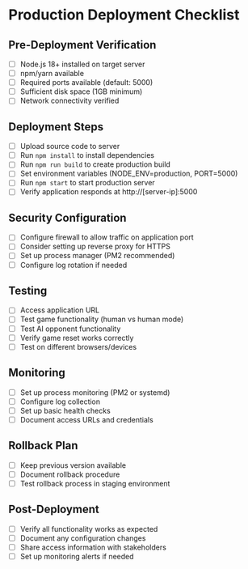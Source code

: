 # Production Deployment Checklist

## Pre-Deployment Verification
- [ ] Node.js 18+ installed on target server
- [ ] npm/yarn available
- [ ] Required ports available (default: 5000)
- [ ] Sufficient disk space (1GB minimum)
- [ ] Network connectivity verified

## Deployment Steps
- [ ] Upload source code to server
- [ ] Run `npm install` to install dependencies
- [ ] Run `npm run build` to create production build
- [ ] Set environment variables (NODE_ENV=production, PORT=5000)
- [ ] Run `npm start` to start production server
- [ ] Verify application responds at http://[server-ip]:5000

## Security Configuration
- [ ] Configure firewall to allow traffic on application port
- [ ] Consider setting up reverse proxy for HTTPS
- [ ] Set up process manager (PM2 recommended)
- [ ] Configure log rotation if needed

## Testing
- [ ] Access application URL
- [ ] Test game functionality (human vs human mode)
- [ ] Test AI opponent functionality
- [ ] Verify game reset works correctly
- [ ] Test on different browsers/devices

## Monitoring
- [ ] Set up process monitoring (PM2 or systemd)
- [ ] Configure log collection
- [ ] Set up basic health checks
- [ ] Document access URLs and credentials

## Rollback Plan
- [ ] Keep previous version available
- [ ] Document rollback procedure
- [ ] Test rollback process in staging environment

## Post-Deployment
- [ ] Verify all functionality works as expected
- [ ] Document any configuration changes
- [ ] Share access information with stakeholders
- [ ] Set up monitoring alerts if needed